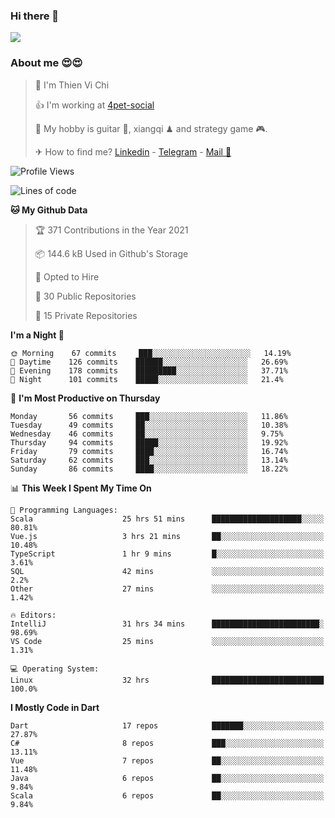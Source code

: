 ### Hi there 👋
![](https://media1.tenor.com/images/9aa4aee77151757a310fcdb4b8fd2a0a/tenor.gif?itemid=12671405)

### About me 😍😍

> 🙎 I'm Thien Vi Chi
> 
> 👍 I'm working at [4pet-social](https://github.com/4pet-social)
>
> 🥞 My hobby is guitar 🎸, xiangqi ♟ and strategy game 🎮.
> 
> ✈ How to find me? [Linkedin](https://www.linkedin.com/in/tvc12/) - [Telegram](https://t.me/yeutham212) - [Mail 📧](mailto:meomeocf98@gmail.com)
> 

<!--START_SECTION:waka-->
![Profile Views](http://img.shields.io/badge/Profile%20Views-1-blue)

![Lines of code](https://img.shields.io/badge/From%20Hello%20World%20I%27ve%20Written-731303%20lines%20of%20code-blue)

**🐱 My Github Data** 

> 🏆 371 Contributions in the Year 2021
 > 
> 📦 144.6 kB Used in Github's Storage 
 > 
> 💼 Opted to Hire
 > 
> 📜 30 Public Repositories 
 > 
> 🔑 15 Private Repositories  
 > 
**I'm a Night 🦉** 

```text
🌞 Morning    67 commits     ███░░░░░░░░░░░░░░░░░░░░░░   14.19% 
🌆 Daytime    126 commits    ██████░░░░░░░░░░░░░░░░░░░   26.69% 
🌃 Evening    178 commits    █████████░░░░░░░░░░░░░░░░   37.71% 
🌙 Night      101 commits    █████░░░░░░░░░░░░░░░░░░░░   21.4%

```
📅 **I'm Most Productive on Thursday** 

```text
Monday       56 commits     ███░░░░░░░░░░░░░░░░░░░░░░   11.86% 
Tuesday      49 commits     ██░░░░░░░░░░░░░░░░░░░░░░░   10.38% 
Wednesday    46 commits     ██░░░░░░░░░░░░░░░░░░░░░░░   9.75% 
Thursday     94 commits     █████░░░░░░░░░░░░░░░░░░░░   19.92% 
Friday       79 commits     ████░░░░░░░░░░░░░░░░░░░░░   16.74% 
Saturday     62 commits     ███░░░░░░░░░░░░░░░░░░░░░░   13.14% 
Sunday       86 commits     ████░░░░░░░░░░░░░░░░░░░░░   18.22%

```


📊 **This Week I Spent My Time On** 

```text
💬 Programming Languages: 
Scala                    25 hrs 51 mins      ████████████████████░░░░░   80.81% 
Vue.js                   3 hrs 21 mins       ██░░░░░░░░░░░░░░░░░░░░░░░   10.48% 
TypeScript               1 hr 9 mins         █░░░░░░░░░░░░░░░░░░░░░░░░   3.61% 
SQL                      42 mins             ░░░░░░░░░░░░░░░░░░░░░░░░░   2.2% 
Other                    27 mins             ░░░░░░░░░░░░░░░░░░░░░░░░░   1.42%

🔥 Editors: 
IntelliJ                 31 hrs 34 mins      ████████████████████████░   98.69% 
VS Code                  25 mins             ░░░░░░░░░░░░░░░░░░░░░░░░░   1.31%

💻 Operating System: 
Linux                    32 hrs              █████████████████████████   100.0%

```

**I Mostly Code in Dart** 

```text
Dart                     17 repos            ███████░░░░░░░░░░░░░░░░░░   27.87% 
C#                       8 repos             ███░░░░░░░░░░░░░░░░░░░░░░   13.11% 
Vue                      7 repos             ██░░░░░░░░░░░░░░░░░░░░░░░   11.48% 
Java                     6 repos             ██░░░░░░░░░░░░░░░░░░░░░░░   9.84% 
Scala                    6 repos             ██░░░░░░░░░░░░░░░░░░░░░░░   9.84%

```



<!--END_SECTION:waka-->